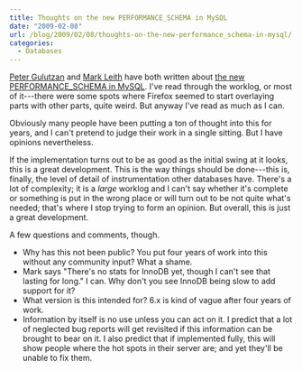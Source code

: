 ```yaml
---
title: Thoughts on the new PERFORMANCE_SCHEMA in MySQL
date: "2009-02-08"
url: /blog/2009/02/08/thoughts-on-the-new-performance_schema-in-mysql/
categories:
  - Databases
---
```

[Peter Gulutzan](http://blogs.mysql.com/peterg/2009/02/05/mysql-performance-schema/) and [Mark Leith](http://www.markleith.co.uk/?p=112) have both written about [the new PERFORMANCE_SCHEMA in MySQL](http://forge.mysql.com/worklog/task.php?id=2360). I've read through the worklog, or most of it---there were some spots where Firefox seemed to start overlaying parts with other parts, quite weird. But anyway I've read as much as I can.

Obviously many people have been putting a ton of thought into this for years, and I can't pretend to judge their work in a single sitting. But I have opinions nevertheless.

If the implementation turns out to be as good as the initial swing at it looks, this is a great development. This is the way things should be done---this is, finally, the level of detail of instrumentation other databases have. There's a lot of complexity; it is a *large* worklog and I can't say whether it's complete or something is put in the wrong place or will turn out to be not quite what's needed; that's where I stop trying to form an opinion. But overall, this is just a great development.

A few questions and comments, though.

*   Why has this not been public? You put four years of work into this without any community input? What a shame.
*   Mark says "There's no stats for InnoDB yet, though I can't see that lasting for long." I can. Why don't you see InnoDB being slow to add support for it?
*   What version is this intended for? 6.x is kind of vague after four years of work.
*   Information by itself is no use unless you can act on it. I predict that a lot of neglected bug reports will get revisited if this information can be brought to bear on it. I also predict that if implemented fully, this will show people where the hot spots in their server are; and yet they'll be unable to fix them.


